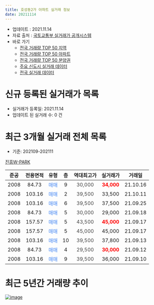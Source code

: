 ```yaml
---
title: 호성동2가 아파트 실거래 정보
date: 20211114
---
```


* 업데이트 : 2021.11.14
* 자료 출처 : [국토교통부 실거래가 공개시스템](http://rt.molit.go.kr)
* 바로 가기
    * [전국 거래량 TOP 50 지역](https://apt-info.github.io/apt-trade-info/tr)
    * [전국 거래량 TOP 50 아파트](https://apt-info.github.io/apt-trade-info/ta)
    * [전국 거래량 TOP 50 분양권](https://apt-info.github.io/apt-trade-info/tb)
    * [주요 신도시 실거래 데이터](https://apt-info.github.io/apt-trade-info/newtown)
    * [전국 실거래 데이터](https://apt-info.github.io/apt-trade-info/all)



<script async src="https://pagead2.googlesyndication.com/pagead/js/adsbygoogle.js"></script>
<!-- 기본광고 -->
<ins class="adsbygoogle"
     style="display:block"
     data-ad-client="ca-pub-1142216861245946"
     data-ad-slot="4805727019"
     data-ad-format="auto"
     data-full-width-responsive="true"></ins>
<script>
     (adsbygoogle = window.adsbygoogle || []).push({});
</script>


# 신규 등록된 실거래가 목록

* 실거래가 등록일: 2021.11.14
* 업데이트 된 실거래 수: 0 건




<script async src="https://pagead2.googlesyndication.com/pagead/js/adsbygoogle.js"></script>
<!-- 기본광고 -->
<ins class="adsbygoogle"
     style="display:block"
     data-ad-client="ca-pub-1142216861245946"
     data-ad-slot="4805727019"
     data-ad-format="auto"
     data-full-width-responsive="true"></ins>
<script>
     (adsbygoogle = window.adsbygoogle || []).push({});
</script>


# 최근 3개월 실거래 전체 목록
* 기준: 202109-202111


[진흥W-PARK](https://search.naver.com/search.naver?query=%EC%A7%84%ED%9D%A5W-PARK)

|준공|전용면적|유형|층|역대최고가|실거래가|거래일|
|:---:|:---:|:---:|:---:|:---:|:---:|:---:|
|2008|84.73|<span style="color:#4285F3">매매</span>|9|<span style="color:#444444">30,000</span>|<b><span style="color:#FF0000">34,000</span></b>|21.10.16|
|2008|103.16|<span style="color:#4285F3">매매</span>|2|<span style="color:#444444">39,500</span>|33,500|21.10.11|
|2008|103.16|<span style="color:#4285F3">매매</span>|6|<span style="color:#444444">39,500</span>|37,500|21.09.25|
|2008|84.73|<span style="color:#4285F3">매매</span>|5|<span style="color:#444444">30,000</span>|29,000|21.09.18|
|2008|157.57|<span style="color:#4285F3">매매</span>|5|<span style="color:#444444">43,500</span>|<b><span style="color:#FF0000">45,000</span></b>|21.09.17|
|2008|157.57|<span style="color:#4285F3">매매</span>|5|<span style="color:#444444">45,000</span>|45,000|21.09.17|
|2008|103.16|<span style="color:#4285F3">매매</span>|10|<span style="color:#444444">39,500</span>|37,800|21.09.13|
|2008|84.73|<span style="color:#4285F3">매매</span>|4|<span style="color:#444444">29,500</span>|<b><span style="color:#FF0000">30,000</span></b>|21.09.12|
|2008|103.16|<span style="color:#4285F3">매매</span>|9|<span style="color:#444444">39,500</span>|36,000|21.09.10|



<script async src="https://pagead2.googlesyndication.com/pagead/js/adsbygoogle.js"></script>
<!-- 기본광고 -->
<ins class="adsbygoogle"
     style="display:block"
     data-ad-client="ca-pub-1142216861245946"
     data-ad-slot="4805727019"
     data-ad-format="auto"
     data-full-width-responsive="true"></ins>
<script>
     (adsbygoogle = window.adsbygoogle || []).push({});
</script>


# 최근 5년간 거래량 추이


<div style="width:100%;">
    <canvas id="deal_progress" height="200"></canvas>
</div>

<script>
new Chart(document.getElementById("deal_progress"), {
    type: 'line',
    data: {
        labels: ['16.01','16.02','16.03','16.05','16.06','16.07','16.08','16.09','16.10','16.11','16.12','17.01','17.02','17.03','17.04','17.05','17.06','17.07','17.08','17.09','17.10','17.11','17.12','18.01','18.02','18.03','18.04','18.05','18.06','18.07','18.08','18.09','18.10','18.11','18.12','19.01','19.02','19.03','19.04','19.05','19.06','19.07','19.08','19.09','19.10','19.11','19.12','20.01','20.02','20.03','20.04','20.05','20.06','20.07','20.08','20.09','20.10','20.11','20.12','21.01','21.02','21.03','21.04','21.05','21.06','21.07','21.08','21.09','21.10'],
        datasets: [{
            label: '매매/분양권',
            data: [2,2,3,1,6,2,1,2,6,1,2,0,2,1,5,1,1,6,1,3,5,2,8,5,1,3,3,3,6,3,0,3,3,3,0,2,2,3,2,4,4,4,2,6,4,2,8,6,7,2,2,2,4,5,6,5,5,6,6,1,7,4,6,1,3,3,7,7,2],
            borderColor: "rgba(66, 133, 243, 1)",
            backgroundColor: "rgba(66, 133, 243, 0.05)",
            borderWidth: 1,
            pointRadius: 0,
            fill: false,
            lineTension: 0
        },{
            label: '전/월세',
            data: [2,2,1,4,3,0,1,0,2,1,3,3,5,1,1,1,0,1,0,1,2,1,1,0,2,1,1,1,1,1,1,0,0,4,2,0,3,1,0,1,2,1,0,2,2,1,0,0,1,0,0,1,1,2,0,0,0,0,1,1,0,1,1,0,3,1,3,0,0],
            borderColor: "rgba(255, 90, 0, 1)",
            backgroundColor: "rgba(255, 90, 0, 0.05)",
            borderWidth: 1,
            pointRadius: 0,
            fill: false,
            lineTension: 0
        },{
            label: '합계',
            data: [4,4,4,5,9,2,2,2,8,2,5,3,7,2,6,2,1,7,1,4,7,3,9,5,3,4,4,4,7,4,1,3,3,7,2,2,5,4,2,5,6,5,2,8,6,3,8,6,8,2,2,3,5,7,6,5,5,6,7,2,7,5,7,1,6,4,10,7,2],
            borderColor: "rgba(0, 0, 0, 1)",
            backgroundColor: "rgba(0, 0, 0, 0.03)",
            borderWidth: 0.1,
            pointRadius: 0,
            fill: true,
            lineTension: 0
        }
        ]
    },
    options: {
        responsive: true,
        title: {
            display: false
        },
        tooltips: {
            mode: 'index',
            intersect: false
        },
        hover: {
            mode: 'nearest',
            intersect: true
        },
        scales: {
            xAxes: [{
                display: true,
                scaleLabel: {
                    display: true,
                    labelString: '년/월'
                }
            }],
            yAxes: [{
                display: true,
                ticks: {
                    suggestedMin: 0,
                },
                scaleLabel: {
                    display: true,
                    labelString: '실거래 수'
                }
            }]
        }
    }
});

</script>


[![image](https://apt-info.github.io/images/2020-01-03-apt-trade-info/1024x500.png)](https://play.google.com/store/apps/details?id=com.aptinfo.apttradeinfo)

